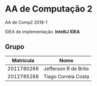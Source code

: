 # AA de Computação 2
AA de Comp2 2018-1

IDEA de implementação: **IntelliJ IDEA**

## Grupo

|Matrícula|Nome|
|---------|----|
|2011780266|Jefferson R de Brito|
|2012785288|Tiago Correia Costa|
